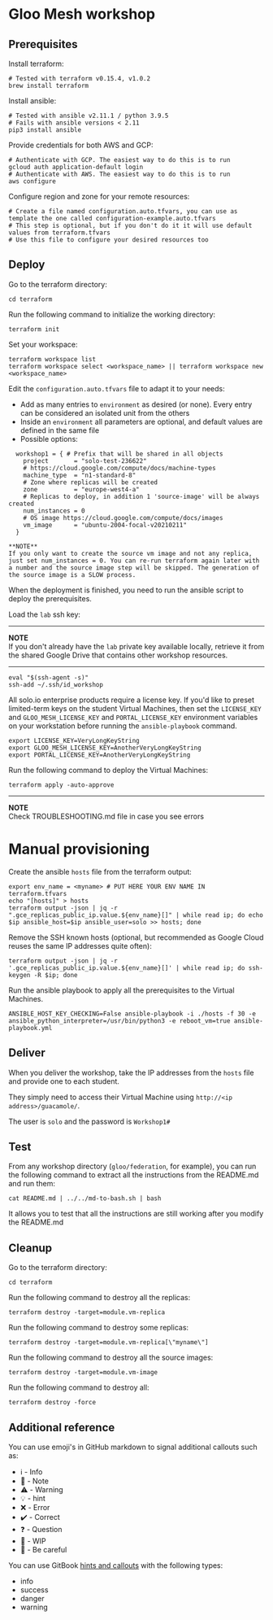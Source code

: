 # Gloo Mesh workshop

## Prerequisites

Install terraform:

```
# Tested with terraform v0.15.4, v1.0.2
brew install terraform
```

Install ansible:

```
# Tested with ansible v2.11.1 / python 3.9.5
# Fails with ansible versions < 2.11
pip3 install ansible
```

Provide credentials for both AWS and GCP:
```
# Authenticate with GCP. The easiest way to do this is to run
gcloud auth application-default login
# Authenticate with AWS. The easiest way to do this is to run
aws configure
```

Configure region and zone for your remote resources:
```
# Create a file named configuration.auto.tfvars, you can use as template the one called configuration-example.auto.tfvars
# This step is optional, but if you don't do it it will use default values from terraform.tfvars
# Use this file to configure your desired resources too
```
## Deploy

Go to the terraform directory:

```
cd terraform
```

Run the following command to initialize the working directory:

```
terraform init
```

Set your workspace:

```
terraform workspace list
terraform workspace select <workspace_name> || terraform workspace new <workspace_name>
```

Edit the `configuration.auto.tfvars` file to adapt it to your needs:

- Add as many entries to `environment` as desired (or none). Every entry can be considered an isolated unit from the others
- Inside an `environment` all parameters are optional, and default values are defined in the same file
- Possible options:
```
  workshop1 = { # Prefix that will be shared in all objects
    project       = "solo-test-236622"
    # https://cloud.google.com/compute/docs/machine-types
    machine_type  = "n1-standard-8"
    # Zone where replicas will be created
    zone          = "europe-west4-a"
    # Replicas to deploy, in addition 1 'source-image' will be always created
    num_instances = 0
    # OS image https://cloud.google.com/compute/docs/images
    vm_image      = "ubuntu-2004-focal-v20210211"
  }

**NOTE**  
If you only want to create the source vm image and not any replica, just set num_instances = 0. You can re-run terraform again later with a number and the source image step will be skipped. The generation of the source image is a SLOW process.
```
When the deployment is finished, you need to run the ansible script to deploy the prerequisites.

Load the `lab` ssh key:

---
**NOTE**  
If you don't already have the `lab` private key available locally, retrieve it from the shared Google Drive that contains other workshop resources.

---

```
eval "$(ssh-agent -s)"
ssh-add ~/.ssh/id_workshop
```

All solo.io enterprise products require a license key.  If you'd like to preset limited-term keys on the student Virtual Machines, then set the `LICENSE_KEY` and `GLOO_MESH_LICENSE_KEY` and `PORTAL_LICENSE_KEY` environment variables on your workstation before running the `ansible-playbook` command.

```
export LICENSE_KEY=VeryLongKeyString
export GLOO_MESH_LICENSE_KEY=AnotherVeryLongKeyString
export PORTAL_LICENSE_KEY=AnotherVeryLongKeyString
```

Run the following command to deploy the Virtual Machines:

```
terraform apply -auto-approve
```
---
**NOTE**  
Check TROUBLESHOOTING.md file in case you see errors

# Manual provisioning

Create the ansible `hosts` file from the terraform output:

```
export env_name = <myname> # PUT HERE YOUR ENV NAME IN terraform.tfvars
echo "[hosts]" > hosts
terraform output -json | jq -r ".gce_replicas_public_ip.value.${env_name}[]" | while read ip; do echo $ip ansible_host=$ip ansible_user=solo >> hosts; done
```

Remove the SSH known hosts (optional, but recommended as Google Cloud reuses the same IP addresses quite often):

```
terraform output -json | jq -r '.gce_replicas_public_ip.value.${env_name}[]' | while read ip; do ssh-keygen -R $ip; done
```

Run the ansible playbook to apply all the prerequisites to the Virtual Machines.

```
ANSIBLE_HOST_KEY_CHECKING=False ansible-playbook -i ./hosts -f 30 -e ansible_python_interpreter=/usr/bin/python3 -e reboot_vm=true ansible-playbook.yml
```

## Deliver

When you deliver the workshop, take the IP addresses from the `hosts` file and provide one to each student.

They simply need to access their Virtual Machine using `http://<ip address>/guacamole/`.

The user is `solo` and the password is `Workshop1#`

## Test

From any workshop directory (`gloo/federation`, for example), you can run the following command to extract all the instructions from the README.md and run them:

```
cat README.md | ../../md-to-bash.sh | bash
```

It allows you to test that all the instructions are still working after you modify the README.md

## Cleanup

Go to the terraform directory:

```
cd terraform
```

Run the following command to destroy all the replicas:

```
terraform destroy -target=module.vm-replica
```

Run the following command to destroy some replicas:

```
terraform destroy -target=module.vm-replica[\"myname\"]
```

Run the following command to destroy all the source images:

```
terraform destroy -target=module.vm-image
```

Run the following command to destroy all:

```
terraform destroy -force
```

## Additional reference

You can use emoji's in GitHub markdown to signal additional callouts such as:

* :information_source: - Info
* :memo: - Note
* :warning: - Warning
* :bulb: - hint
* :x: - Error
* :heavy_check_mark: - Correct
* :question: - Question
* :construction: - WIP
* :eyes: - Be careful

You can use GitBook [hints and callouts](https://docs.gitbook.com/editing-content/markdown#hints-and-callouts) with the following types:

* info
* success
* danger
* warning